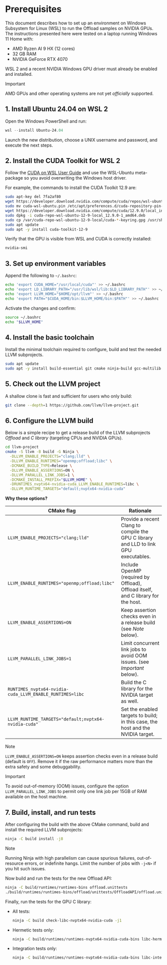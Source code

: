 # Prerequisites

This document describes how to set up an environment on Windows Subsystem for Linux (WSL) to run the Offload samples on NVIDIA GPUs. The instructions presented here were tested on a laptop running Windows 11 Home with:

* AMD Ryzen AI 9 HX (12 cores)
* 32 GB RAM
* NVIDIA GeForce RTX 4070

WSL 2 and a recent NVIDIA Windows GPU driver must already be enabled and installed.

> [!IMPORTANT]
> AMD GPUs and other operating systems are not yet _officially_ supported.

## 1. Install Ubuntu 24.04 on WSL 2

Open the Windows PowerShell and run:

```powershell
wsl --install Ubuntu-24.04
```

Launch the new distribution, choose a UNIX username and password, and execute the next steps.

## 2. Install the CUDA Toolkit for WSL 2

Follow the [CUDA on WSL User Guide](https://docs.nvidia.com/cuda/wsl-user-guide/index.html#cuda-support-for-wsl-2) and use the WSL-Ubuntu meta-package so you avoid overwriting the Windows host driver.

For example, the commands to install the CUDA Toolkit 12.9 are:

```bash
sudo apt-key del 7fa2af80
wget https://developer.download.nvidia.com/compute/cuda/repos/wsl-ubuntu/x86_64/cuda-wsl-ubuntu.pin
sudo mv cuda-wsl-ubuntu.pin /etc/apt/preferences.d/cuda-repository-pin-600
wget https://developer.download.nvidia.com/compute/cuda/12.9.0/local_installers/cuda-repo-wsl-ubuntu-12-9-local_12.9.0-1_amd64.deb
sudo dpkg -i cuda-repo-wsl-ubuntu-12-9-local_12.9.0-1_amd64.deb
sudo cp /var/cuda-repo-wsl-ubuntu-12-9-local/cuda-*-keyring.gpg /usr/share/keyrings/
sudo apt update
sudo apt -y install cuda-toolkit-12-9
```

Verify that the GPU is visible from WSL and CUDA is correctly installed:

```bash
nvidia-smi
```

## 3. Set up environment variables

Append the following to `~/.bashrc`:

```bash
echo 'export CUDA_HOME="/usr/local/cuda"' >> ~/.bashrc
echo 'export LD_LIBRARY_PATH="/usr/lib/wsl/lib:$LD_LIBRARY_PATH"' >> ~/.bashrc
echo 'export LLVM_HOME="$HOME/opt/llvm"' >> ~/.bashrc
echo 'export PATH="$CUDA_HOME/bin:$LLVM_HOME/bin:$PATH"' >> ~/.bashrc
```

Activate the changes and confirm:

```bash
source ~/.bashrc
echo "$LLVM_HOME"
```

## 4. Install the basic toolchain

Install the minimal toolchain required to configure, build and test the needed LLVM subprojects.

```bash
sudo apt update
sudo apt -y install build-essential git cmake ninja-build gcc-multilib python3 python3-pip
```

## 5. Check out the LLVM project

A shallow clone is fast and sufficient for users who only build:

```bash
git clone --depth=1 https://github.com/llvm/llvm-project.git
```

## 6. Configure the LLVM build

Below is a simple recipe to get a release build of the LLVM subprojects _Offload_ and _C library_ (targeting CPUs and NVIDIA GPUs).

```bash
cd llvm-project
cmake -S llvm -B build -G Ninja \
  -DLLVM_ENABLE_PROJECTS="clang;lld" \
  -DLLVM_ENABLE_RUNTIMES="openmp;offload;libc" \
  -DCMAKE_BUILD_TYPE=Release \
  -DLLVM_ENABLE_ASSERTIONS=ON \
  -DLLVM_PARALLEL_LINK_JOBS=1 \
  -DCMAKE_INSTALL_PREFIX="$LLVM_HOME" \
  -DRUNTIMES_nvptx64-nvidia-cuda_LLVM_ENABLE_RUNTIMES=libc \
  -DLLVM_RUNTIME_TARGETS="default;nvptx64-nvidia-cuda"
```

**Why these options?**

| CMake flag | Rationale |
| ---------- | --------- |
| `LLVM_ENABLE_PROJECTS="clang;lld"` | Provide a recent Clang to compile the GPU C library and LLD to link GPU executables. |
| `LLVM_ENABLE_RUNTIMES="openmp;offload;libc"` | Include OpenMP (required by Offload), Offload itself, and C library for the host. |
| `LLVM_ENABLE_ASSERTIONS=ON` | Keep assertion checks even in a release build (see _Note_ below). |
| `LLVM_PARALLEL_LINK_JOBS=1` | Limit concurrent link jobs to avoid OOM issues. (see _Important_ below). |
| `RUNTIMES_nvptx64-nvidia-cuda_LLVM_ENABLE_RUNTIMES=libc` | Build the C library for the NVIDIA target as well. |
| `LLVM_RUNTIME_TARGETS="default;nvptx64-nvidia-cuda"` | Set the enabled targets to build; in this case, the host and the NVIDIA target. |

> [!NOTE]
> `LLVM_ENABLE_ASSERTIONS=ON` keeps assertion checks even in a release build (default is `OFF`). Remove it if the raw performance matters more than the extra safety and some debuggability.

> [!IMPORTANT]
> To avoid out-of-memory (OOM) issues, configure the option `LLVM_PARALLEL_LINK_JOBS` to permit only one link job per 15GB of RAM available on the host machine.

## 7. Build, install, and run tests

After configuring the build with the above CMake command, build and install the required LLVM subprojects:

```bash
ninja -C build install -j8
```

> [!NOTE]
> Running Ninja with high parallelism can cause spurious failures, out-of-resource errors, or indefinite hangs. Limit the number of jobs with `-j<N>` if you hit such issues.

Now build and run the tests for the new Offload API:

```bash
ninja -C build/runtimes/runtimes-bins offload.unittests
./build/runtimes/runtimes-bins/offload/unittests/OffloadAPI/offload.unittests
```

Finally, run the tests for the GPU C library:
* All tests:
    ```bash
    ninja -C build check-libc-nvptx64-nvidia-cuda -j1
    ```
* Hermetic tests only:
    ```bash
    ninja -C build/runtimes/runtimes-nvptx64-nvidia-cuda-bins libc-hermetic-tests -j1
    ```
* Integration tests only:
    ```bash
    ninja -C build/runtimes/runtimes-nvptx64-nvidia-cuda-bins libc-integration-tests -j1
    ```
